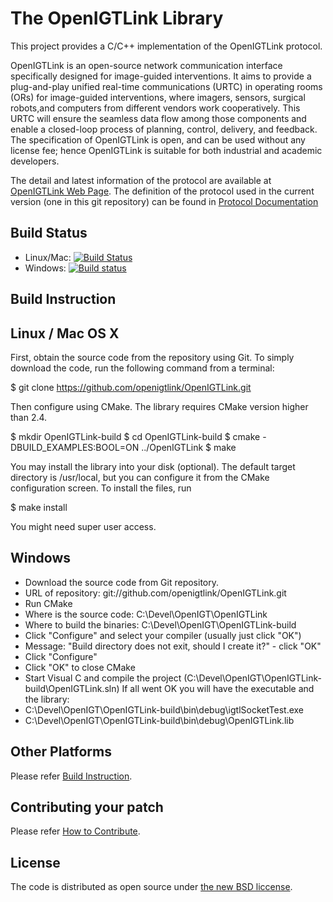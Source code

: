 The OpenIGTLink Library
=======================

This project provides a C/C++ implementation of the OpenIGTLink protocol.

OpenIGTLink is an open-source network communication interface specifically
designed for image-guided interventions. It aims to provide a plug-and-play
unified real-time communications (URTC) in operating rooms (ORs) for image-guided
interventions, where imagers, sensors, surgical robots,and computers from
different vendors work cooperatively. This URTC will ensure the seamless data
flow among those components and enable a closed-loop process of planning, control,
delivery, and feedback. The specification of OpenIGTLink is open, and can be
used without any license fee; hence OpenIGTLink is suitable for both industrial
and academic developers.

The detail and latest information of the protocol are available at [OpenIGTLink Web Page](http://openigtlink.org/).
The definition of the protocol used in the current version (one in this git repository)
can be found in [Protocol Documentation](Documents/Protocol/index.md)

Build Status
------------

* Linux/Mac: [![Build Status](https://travis-ci.org/openigtlink/OpenIGTLink.svg?branch=master)](https://travis-ci.org/openigtlink/OpenIGTLink)
* Windows: [![Build status](https://ci.appveyor.com/api/projects/status/beo8cej2nxu55ex0?svg=true)](https://ci.appveyor.com/project/openigtlink/openigtlink)

Build Instruction
-----------------

## Linux / Mac OS X
First, obtain the source code from the repository using Git. To simply download the code, run the following command from a terminal:

$ git clone https://github.com/openigtlink/OpenIGTLink.git

Then configure using CMake. The library requires CMake version higher than 2.4.

$ mkdir OpenIGTLink-build
$ cd OpenIGTLink-build
$ cmake -DBUILD_EXAMPLES:BOOL=ON ../OpenIGTLink
$ make

You may install the library into your disk (optional). The default target directory is /usr/local, but you can configure it from the CMake configuration screen. To install the files, run

$ make install

You might need super user access.

## Windows
* Download the source code from Git repository.
* URL of repository: git://github.com/openigtlink/OpenIGTLink.git
* Run CMake
* Where is the source code: C:\Devel\OpenIGT\OpenIGTLink
* Where to build the binaries: C:\Devel\OpenIGT\OpenIGTLink-build
* Click "Configure" and select your compiler (usually just click "OK")
* Message: "Build directory does not exit, should I create it?" - click "OK"
* Click "Configure"
* Click "OK" to close CMake
* Start Visual C and compile the project (C:\Devel\OpenIGT\OpenIGTLink-build\OpenIGTLink.sln)
If all went OK you will have the executable and the library:
* C:\Devel\OpenIGT\OpenIGTLink-build\bin\debug\igtlSocketTest.exe
* C:\Devel\OpenIGT\OpenIGTLink-build\bin\debug\OpenIGTLink.lib

## Other Platforms
 
 Please refer [Build Instruction](http://openigtlink.org/library/build.html).

## Contributing your patch

Please refer [How to Contribute](http://openigtlink.org/library/contribute.html).

License
-------
The code is distributed as open source under [the new BSD liccense](http://www.opensource.org/licenses/bsd-license.php).


